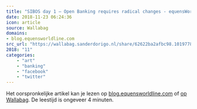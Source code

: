 ```yaml
---
title: "SIBOS day 1 – Open Banking requires radical changes - equensWorldline blog"
date: 2018-11-23 06:24:36
icon: article
source: Wallabag
domains:
- blog.equensworldline.com
src_url: "https://wallabag.sanderdorigo.nl/share/62622ba2afbc98.10197782"
2018: "11"
categories:
    - "art"
    - "banking"
    - "facebook"
    - "twitter"
---
```

Het oorspronkelijke artikel kan je lezen op [blog.equensworldline.com](https://blog.equensworldline.com/eu/2018/10/sibos-day-1-open-banking-requires-radical-changes/) of [op Wallabag](https://wallabag.sanderdorigo.nl/share/62622ba2afbc98.10197782). De leestijd is ongeveer 4 minuten.